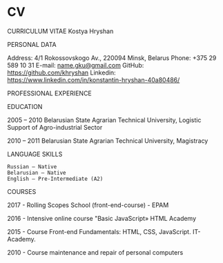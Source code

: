 # CV
CURRICULUM VITAE
Kostya Hryshan


PERSONAL DATA

Address: 4/1 Rokossovskogo Av., 220094 Minsk, Belarus
Phone: +375 29 589 10 31
E-mail: name.gku@gmail.com
GitHub: https://github.com/khryshan
Linkedin: https://www.linkedin.com/in/konstantin-hryshan-40a80486/


PROFESSIONAL EXPERIENCE





EDUCATION

2005 – 2010 
Belarusian State Agrarian Technical University, Logistic Support of Agro-industrial Sector

2010 – 2011 
Belarusian State Agrarian Technical University, Magistracy


LANGUAGE SKILLS

    Russian – Native
    Belarusian – Native
    English – Pre-Intermediate (A2)


COURSES

2017 - Rolling Scopes School (front-end-course) - EPAM

2016 - Intensive online course &quot;Basic JavaScript» HTML Academy

2015 - Course Front-end Fundamentals: HTML, CSS, JavaScript. IT-Academy.

2010 - Course maintenance and repair of personal computers
